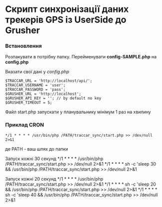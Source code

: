 
# Скрипт синхронізації даних трекерів GPS із UserSide до Grusher
###  Встановлення
Розпакувати в потрібну папку. Перейменувати **config-SAMPLE.php** на **config.php**

Вказати свої дані у *config.php*

    $TRACCAR_URL = 'http://localhost/api/';
    $TRACCAR_USERNAME = 'user';
    $TRACCAR_PASSWORD = 'pass';
    $GRUSHER_URL = 'http://localhost';
    $GRUSHER_API_KEY = ''; // by default no key
    $GRUSHER_TIMEOUT = 5;

Файл start.php запускати у планувальнику мінімум 1 раз на хвилину

###  Приклад CRON

    */1 * * * * /usr/bin/php /PATH/traccar_sync/start.php >> /dev/null 2>&1
де PATH - ваш шлях до папки

Запуск кожні 30 секунд
    */1 * * * * /usr/bin/php /PATH/traccar_sync/start.php >> /dev/null 2>&1
    */1 * * * * sh -c 'sleep 30 && /usr/bin/php /PATH/traccar_sync/start.php >> /dev/null 2>&1

Запуск кожні 20 секунд
    */1 * * * * /usr/bin/php /PATH/traccar_sync/start.php >> /dev/null 2>&1
    */1 * * * * sh -c 'sleep 20 && /usr/bin/php /PATH/traccar_sync/start.php >> /dev/null 2>&1
    */1 * * * * sh -c 'sleep 40 && /usr/bin/php /PATH/traccar_sync/start.php >> /dev/null 2>&1